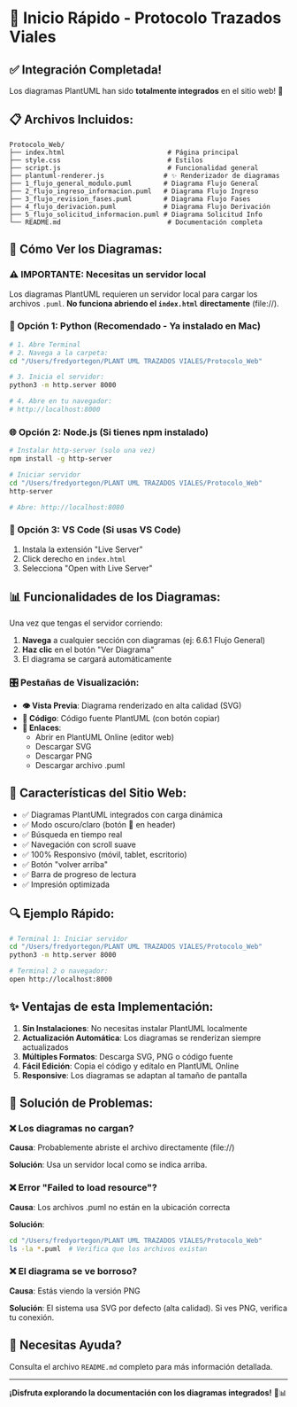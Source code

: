 # 🚀 Inicio Rápido - Protocolo Trazados Viales

## ✅ Integración Completada!

Los diagramas PlantUML han sido **totalmente integrados** en el sitio web! 🎉

## 📋 Archivos Incluidos:

```
Protocolo_Web/
├── index.html                          # Página principal
├── style.css                           # Estilos
├── script.js                           # Funcionalidad general
├── plantuml-renderer.js               # ✨ Renderizador de diagramas
├── 1_flujo_general_modulo.puml        # Diagrama Flujo General
├── 2_flujo_ingreso_informacion.puml   # Diagrama Flujo Ingreso
├── 3_flujo_revision_fases.puml        # Diagrama Flujo Fases
├── 4_flujo_derivacion.puml            # Diagrama Flujo Derivación
├── 5_flujo_solicitud_informacion.puml # Diagrama Solicitud Info
└── README.md                           # Documentación completa
```

## 🎯 Cómo Ver los Diagramas:

### ⚠️ IMPORTANTE: Necesitas un servidor local

Los diagramas PlantUML requieren un servidor local para cargar los archivos `.puml`.
**No funciona abriendo el `index.html` directamente** (file://).

### 🐍 Opción 1: Python (Recomendado - Ya instalado en Mac)

```bash
# 1. Abre Terminal
# 2. Navega a la carpeta:
cd "/Users/fredyortegon/PLANT UML TRAZADOS VIALES/Protocolo_Web"

# 3. Inicia el servidor:
python3 -m http.server 8000

# 4. Abre en tu navegador:
# http://localhost:8000
```

### 🌐 Opción 2: Node.js (Si tienes npm instalado)

```bash
# Instalar http-server (solo una vez)
npm install -g http-server

# Iniciar servidor
cd "/Users/fredyortegon/PLANT UML TRAZADOS VIALES/Protocolo_Web"
http-server

# Abre: http://localhost:8080
```

### 🔧 Opción 3: VS Code (Si usas VS Code)

1. Instala la extensión "Live Server"
2. Click derecho en `index.html`
3. Selecciona "Open with Live Server"

## 📊 Funcionalidades de los Diagramas:

Una vez que tengas el servidor corriendo:

1. **Navega** a cualquier sección con diagramas (ej: 6.6.1 Flujo General)
2. **Haz clic** en el botón "Ver Diagrama"
3. El diagrama se cargará automáticamente

### 🎛️ Pestañas de Visualización:

- **👁️ Vista Previa**: Diagrama renderizado en alta calidad (SVG)
- **📝 Código**: Código fuente PlantUML (con botón copiar)
- **🔗 Enlaces**: 
  - Abrir en PlantUML Online (editor web)
  - Descargar SVG
  - Descargar PNG
  - Descargar archivo .puml

## 🎨 Características del Sitio Web:

- ✅ Diagramas PlantUML integrados con carga dinámica
- ✅ Modo oscuro/claro (botón 🌙 en header)
- ✅ Búsqueda en tiempo real
- ✅ Navegación con scroll suave
- ✅ 100% Responsivo (móvil, tablet, escritorio)
- ✅ Botón "volver arriba"
- ✅ Barra de progreso de lectura
- ✅ Impresión optimizada

## 🔍 Ejemplo Rápido:

```bash
# Terminal 1: Iniciar servidor
cd "/Users/fredyortegon/PLANT UML TRAZADOS VIALES/Protocolo_Web"
python3 -m http.server 8000

# Terminal 2 o navegador:
open http://localhost:8000
```

## ✨ Ventajas de esta Implementación:

1. **Sin Instalaciones**: No necesitas instalar PlantUML localmente
2. **Actualización Automática**: Los diagramas se renderizan siempre actualizados
3. **Múltiples Formatos**: Descarga SVG, PNG o código fuente
4. **Fácil Edición**: Copia el código y edítalo en PlantUML Online
5. **Responsive**: Los diagramas se adaptan al tamaño de pantalla

## 🐛 Solución de Problemas:

### ❌ Los diagramas no cargan?

**Causa**: Probablemente abriste el archivo directamente (file://)

**Solución**: Usa un servidor local como se indica arriba.

### ❌ Error "Failed to load resource"?

**Causa**: Los archivos .puml no están en la ubicación correcta

**Solución**: 
```bash
cd "/Users/fredyortegon/PLANT UML TRAZADOS VIALES/Protocolo_Web"
ls -la *.puml  # Verifica que los archivos existan
```

### ❌ El diagrama se ve borroso?

**Causa**: Estás viendo la versión PNG

**Solución**: El sistema usa SVG por defecto (alta calidad). Si ves PNG, verifica tu conexión.

## 📧 Necesitas Ayuda?

Consulta el archivo `README.md` completo para más información detallada.

---

**¡Disfruta explorando la documentación con los diagramas integrados!** 🎉📊

